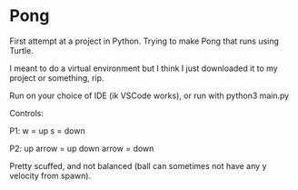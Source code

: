 # Pong
First attempt at a project in Python. Trying to make Pong that runs using Turtle.

I meant to do a virtual environment but I think I just downloaded it to my project or something, rip.

Run on your choice of IDE (ik VSCode works), or run with python3 main.py

Controls:

P1: 
    w = up
    s = down

P2:
    up arrow = up
    down arrow = down

Pretty scuffed, and not balanced (ball can sometimes not have any y velocity from spawn).
